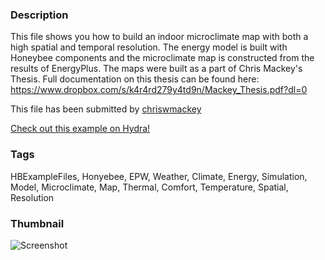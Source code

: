 ### Description 
This file shows you how to build an indoor microclimate map with both a high spatial and temporal resolution.
The energy model is built with Honeybee components and the microclimate map is constructed from the results of EnergyPlus.
The maps were built as a part of Chris Mackey's Thesis.  Full documentation on this thesis can be found here:
https://www.dropbox.com/s/k4r4rd279y4td9n/Mackey_Thesis.pdf?dl=0

This file has been submitted by [chriswmackey](https://github.com/chriswmackey)

[Check out this example on Hydra!](http://hydrashare.github.io/hydra/viewer?owner=chriswmackey&fork=hydra_2&id=Indoor_Microclimate_Map)
### Tags 
HBExampleFiles, Honyebee, EPW, Weather, Climate, Energy, Simulation, Model, Microclimate, Map, Thermal, Comfort, Temperature, Spatial, Resolution
### Thumbnail 
![Screenshot](https://raw.githubusercontent.com/chriswmackey/hydra/master/Indoor_Microclimate_Map/thumbnail.png)
